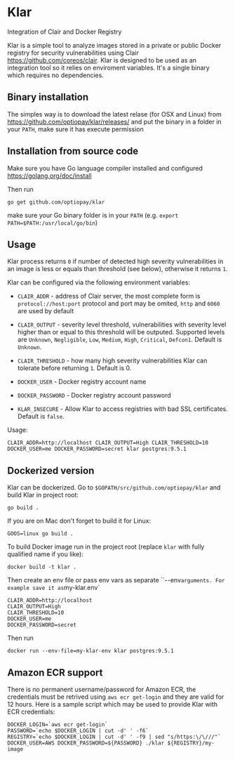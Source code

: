 # Klar
Integration of Clair and Docker Registry

Klar is a simple tool to analyze images stored in a private or public  Docker registry for security vulnerabilities using Clair https://github.com/coreos/clair. Klar is designed to be used as an integration tool so it relies on enviroment variables. It's a single binary which requires no dependencies.

## Binary installation

The simples way is to download the latest relase (for OSX and Linux) from https://github.com/optiopay/klar/releases/ and put the binary in a folder in your `PATH`, make sure it has execute permission

## Installation from source code

Make sure you have Go language compiler installed and configured https://golang.org/doc/install

Then run

    go get github.com/optiopay/klar

make sure your Go binary folder is in your `PATH` (e.g. `export PATH=$PATH:/usr/local/go/bin`)


## Usage

Klar process returns `0` if number of detected high severity vulnerabilities in an image is less or equals than threshold (see below), otherwise it returns `1`.

Klar can be configured via the following environment variables:

* `CLAIR_ADDR` - address of Clair server, the most complete form is `protocol://host:port`
protocol and port may be omited, `http` and `6060` are used by default

* `CLAIR_OUTPUT` - severity level threshold, vulnerabilities with severity level higher than or equal to this threshold
will be outputed. Supported levels are `Unknown`, `Negligible`, `Low`, `Medium`, `High`, `Critical`, `Defcon1`.
Default is `Unknown`.

* `CLAIR_THRESHOLD` - how many high severity vulnerabilities Klar can tolerate before returning `1`. Default is 0.

* `DOCKER_USER` - Docker registry account name

* `DOCKER_PASSWORD` - Docker registry account password

* `KLAR_INSECURE` - Allow Klar to access registries with bad SSL certificates. Default is `false`.

Usage:

    CLAIR_ADDR=http://localhost CLAIR_OUTPUT=High CLAIR_THRESHOLD=10 DOCKER_USER=me DOCKER_PASSWORD=secret klar postgres:9.5.1

## Dockerized version

Klar can be dockerized. Go to `$GOPATH/src/github.com/optiopay/klar` and build Klar in project root:

    go build .

If you are on Mac don't forget to build it for Linux:

    GOOS=linux go build .

To build Docker image run in the project root (replace `klar` with fully qualified name if you like):

    docker build -t klar .

Then create an env file or pass env vars as separate ``--env` arguments. For example save it as `my-klar.env`

    CLAIR_ADDR=http://localhost
    CLAIR_OUTPUT=High
    CLAIR_THRESHOLD=10
    DOCKER_USER=me
    DOCKER_PASSWORD=secret

Then run

    docker run --env-file=my-klar-env klar postgres:9.5.1

## Amazon ECR support
There is no permanent username/password for Amazon ECR, the credentials must be retrived using `aws ecr get-login` and they are valid for 12 hours. Here is a sample script which may be used to provide Klar with ECR credentials:

    DOCKER_LOGIN=`aws ecr get-login`
    PASSWORD=`echo $DOCKER_LOGIN | cut -d' ' -f6`
    REGISTRY=`echo $DOCKER_LOGIN | cut -d' ' -f9 | sed "s/https:\/\///"`
    DOCKER_USER=AWS DOCKER_PASSWORD=${PASSWORD} ./klar ${REGISTRY}/my-image
